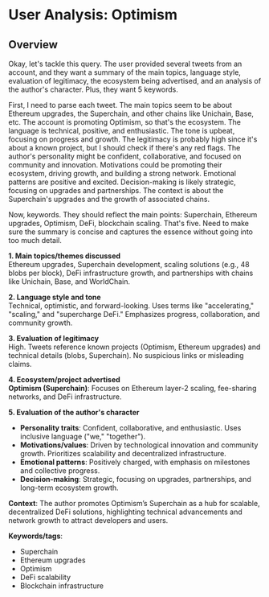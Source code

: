 # User Analysis: Optimism

## Overview

<think>
Okay, let's tackle this query. The user provided several tweets from an account, and they want a summary of the main topics, language style, evaluation of legitimacy, the ecosystem being advertised, and an analysis of the author's character. Plus, they want 5 keywords.

First, I need to parse each tweet. The main topics seem to be about Ethereum upgrades, the Superchain, and other chains like Unichain, Base, etc. The account is promoting Optimism, so that's the ecosystem. The language is technical, positive, and enthusiastic. The tone is upbeat, focusing on progress and growth. The legitimacy is probably high since it's about a known project, but I should check if there's any red flags. The author's personality might be confident, collaborative, and focused on community and innovation. Motivations could be promoting their ecosystem, driving growth, and building a strong network. Emotional patterns are positive and excited. Decision-making is likely strategic, focusing on upgrades and partnerships. The context is about the Superchain's upgrades and the growth of associated chains.

Now, keywords. They should reflect the main points: Superchain, Ethereum upgrades, Optimism, DeFi, blockchain scaling. That's five. Need to make sure the summary is concise and captures the essence without going into too much detail.
</think>

**1. Main topics/themes discussed**  
Ethereum upgrades, Superchain development, scaling solutions (e.g., 48 blobs per block), DeFi infrastructure growth, and partnerships with chains like Unichain, Base, and WorldChain.  

**2. Language style and tone**  
Technical, optimistic, and forward-looking. Uses terms like "accelerating," "scaling," and "supercharge DeFi." Emphasizes progress, collaboration, and community growth.  

**3. Evaluation of legitimacy**  
High. Tweets reference known projects (Optimism, Ethereum upgrades) and technical details (blobs, Superchain). No suspicious links or misleading claims.  

**4. Ecosystem/project advertised**  
**Optimism (Superchain)**: Focuses on Ethereum layer-2 scaling, fee-sharing networks, and DeFi infrastructure.  

**5. Evaluation of the author's character**  
- **Personality traits**: Confident, collaborative, and enthusiastic. Uses inclusive language ("we," "together").  
- **Motivations/values**: Driven by technological innovation and community growth. Prioritizes scalability and decentralized infrastructure.  
- **Emotional patterns**: Positively charged, with emphasis on milestones and collective progress.  
- **Decision-making**: Strategic, focusing on upgrades, partnerships, and long-term ecosystem growth.  

**Context**: The author promotes Optimism’s Superchain as a hub for scalable, decentralized DeFi solutions, highlighting technical advancements and network growth to attract developers and users.  

**Keywords/tags**:  
- Superchain  
- Ethereum upgrades  
- Optimism  
- DeFi scalability  
- Blockchain infrastructure